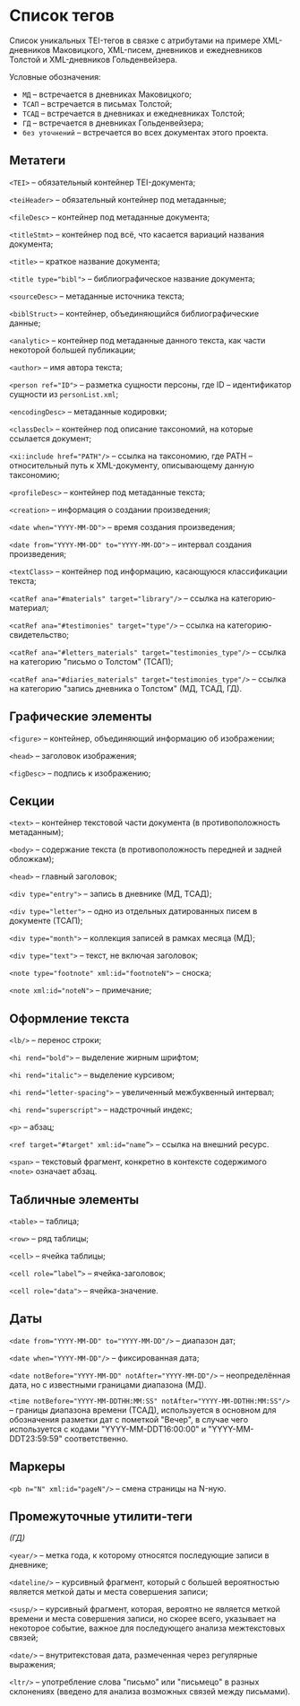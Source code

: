 # Список тегов

Список уникальных TEI-тегов в связке с атрибутами на примере XML-дневников Маковицкого, XML-писем, дневников и ежедневников Толстой и XML-дневников Гольденвейзера.

Условные обозначения:

- `MД` – встречается в дневниках Маковицкого;
- `ТСАП` – встречается в письмах Толстой;
- `ТСАД` – встречается в дневниках и ежедневниках Толстой;
- `ГД` – встречается в дневниках Гольденвейзера;
- `без уточнений` – встречается во всех документах этого проекта.

## Метатеги

`<TEI>` – обязательный контейнер TEI-документа;

`<teiHeader>` – обязательный контейнер под метаданные;

`<fileDesc>` – контейнер под метаданные документа;

`<titleStmt>` – контейнер под всё, что касается вариаций названия документа;

`<title>` – краткое название документа;

`<title type="bibl">` – библиографическое название документа;

`<sourceDesc>` – метаданные источника текста;

`<biblStruct>` – контейнер, объединяющийся библиографические данные;

`<analytic>` – контейнер под метаданные данного текста, как части некоторой большей публикации;

`<author>` – имя автора текста;

`<person ref="ID">` – разметка сущности персоны, где ID – идентификатор сущности из `personList.xml`;

`<encodingDesc>` – метаданные кодировки;

`<classDecl>` – контейнер под описание таксономий, на которые ссылается документ;

`<xi:include href="PATH"/>` – ссылка на таксономию, где PATH – относительный путь к XML-документу, описывающему данную таксономию;

`<profileDesc>` – контейнер под метаданные текста;

`<creation>` – информация о создании произведения;

`<date when="YYYY-MM-DD">` – время создания произведения;

`<date from="YYYY-MM-DD" to="YYYY-MM-DD">` – интервал создания произведения;

`<textClass>` – контейнер под информацию, касающуюся классификации текста;

`<catRef ana="#materials" target="library"/>` – ссылка на категорию-материал;

`<catRef ana="#testimonies" target="type"/>` – ссылка на категорию-свидетельство;

`<catRef ana="#letters_materials" target="testimonies_type"/>` – ссылка на категорию "письмо о Толстом" (ТСАП);

`<catRef ana="#diaries_materials" target="testimonies_type"/>` – ссылка на категорию "запись дневника о Толстом" (МД, ТСАД, ГД).

## Графические элементы

`<figure>` – контейнер, объединяющий информацию об изображении;

`<head>` – заголовок изображения;

`<figDesc>` – подпись к изображению;

## Секции

`<text>` – контейнер текстовой части документа (в противоположность метаданным);

`<body>` – содержание текста (в противоположность передней и задней обложкам);

`<head>` – главный заголовок;

`<div type="entry">` – запись в дневнике (МД, ТСАД);

`<div type="letter">` – одно из отдельных датированных писем в документе (ТСАП);

`<div type="month">` – коллекция записей в рамках месяца (МД);

`<div type="text">` – текст, не включая заголовок;

`<note type="footnote" xml:id="footnoteN">` – сноска;

`<note xml:id="noteN">` – примечание;

## Оформление текста

`<lb/>` – перенос строки;

`<hi rend="bold">` – выделение жирным шрифтом;

`<hi rend="italic">` – выделение курсивом;

`<hi rend="letter-spacing">` – увеличенный межбуквенный интервал;

`<hi rend="superscript">` – надстрочный индекс;

`<p>` – абзац;

`<ref target="#target" xml:id="name”>` – ссылка на внешний ресурс.

`<span>` – текстовый фрагмент, конкретно в контексте содержимого `<note>` означает абзац.

## Табличные элементы

`<table>` – таблица;

`<row>` – ряд таблицы;

`<cell>` – ячейка таблицы;

`<cell role=”label”>` – ячейка-заголовок;

`<cell role="data">` – ячейка-значение.

## Даты

`<date from="YYYY-MM-DD" to="YYYY-MM-DD"/>` – диапазон дат;

`<date when="YYYY-MM-DD"/>` – фиксированная дата;

`<date notBefore="YYYY-MM-DD" notAfter="YYYY-MM-DD"/>` – неопределённая дата, но с известными границами диапазона (МД).

`<time notBefore="YYYY-MM-DDTHH:MM:SS" notAfter="YYYY-MM-DDTHH:MM:SS"/>` – границы диапазона времени (ТСАД), используется в основном для обозначения разметки дат с пометкой "Вечер", в случае чего используется с кодами "YYYY-MM-DDT16:00:00" и "YYYY-MM-DDT23:59:59" соответственно.

## Маркеры

`<pb n="N" xml:id="pageN"/>` – смена страницы на N-ную.

## Промежуточные утилити-теги

_(ГД)_

`<year/>` – метка года, к которому относятся последующие записи в дневнике;

`<dateline/>` – курсивный фрагмент, который с большей вероятностью является меткой даты и места совершения записи;

`<susp/>` – курсивный фрагмент, которая, вероятно не является меткой времени и места совершения записи, но скорее всего, указывает на некоторое событие, важное для последующего анализа межтекстовых связей;

`<date/>` – внутритекстовая дата, размеченная через регулярные выражения;

`<ltr/>` – употребление слова "письмо" или "письмецо" в разных склонениях (введено для анализа возможных связей между письмами).
